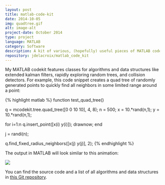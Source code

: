 ```yaml
---
layout: post
title: matlab-code-kit
date: 2014-10-05
img: quadtree.gif
alt: image-alt
project-date: October 2014
type: project
language: MATLAB
category: Software
description: A kit of various, (hopefully) useful pieces of MATLAB code.
repository: jdelacroix/matlab_code_kit
---
```


My MATLAB codekit features classes for algorithms and data structures like extended kalman filters, rapidly exploring random trees, and collision detectors. For example, this code snippet creates a quad tree of randomly generated points to quickly find all neighbors in some limited range around a point:

{% highlight matlab %}
function test_quad_tree()

q = mcodekit.tree.quad_tree([0 0 10 10], 4, 8);
n = 500;
x = 10.*rand(n,1);
y = 10.*rand(n,1);


for i=1:n
    q.insert_point([x(i) y(i)]);
    drawnow;
end

j = randi(n);

q.find_fixed_radius_neighbors([x(j) y(j)], 2);
{% endhighlight %}

The output in MATLAB will look similar to this animation:

<p><img class="img-responsive img-centered" src="{{ site.url }}/img/portfolio/quadtree.gif"></p>

You can find the source code and a list of all algorithms and data structures in <a href="https://github.com/jdelacroix/matlab_code_kit" title="matlab_code_kit">this Git repository</a>.
